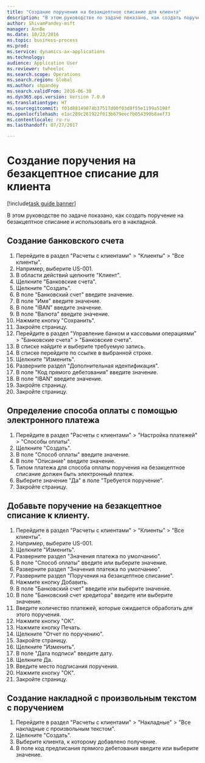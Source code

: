 ```yaml
--- 
title: "Создание поручения на безакцептное списание для клиента"
description: "В этом руководстве по задаче показано, как создать поручение на безакцептное списание и использовать его в накладной."
author: ShivamPandey-msft
manager: AnnBe
ms.date: 10/23/2016
ms.topic: business-process
ms.prod: 
ms.service: dynamics-ax-applications
ms.technology: 
audience: Application User
ms.reviewer: twheeloc
ms.search.scope: Operations
ms.search.region: Global
ms.author: shpandey
ms.search.validFrom: 2016-06-30
ms.dyn365.ops.version: Version 7.0.0
ms.translationtype: HT
ms.sourcegitcommit: f01d88149074b37517d00f03d8f55e1199a5198f
ms.openlocfilehash: e1ac289c261922f013b679eecfb054390b8aef73
ms.contentlocale: ru-ru
ms.lasthandoff: 07/27/2017

---
```

# <a name="create-a-direct-debit-mandate-for-a-customer"></a>Создание поручения на безакцептное списание для клиента

[!include[task guide banner](../../includes/task-guide-banner.md)]

В этом руководстве по задаче показано, как создать поручение на безакцептное списание и использовать его в накладной.


## <a name="create-a-bank-account"></a>Создание банковского счета
1. Перейдите в раздел "Расчеты с клиентами" > "Клиенты" > "Все клиенты".
2. Например, выберите US-001.
3. В области действий щелкните "Клиент".
4. Щелкните "Банковские счета".
5. Щелкните "Создать".
6. В поле "Банковский счет" введите значение.
7. В поле "Имя" введите значение.
8. В поле "IBAN" введите значение.
9. В поле "Валюта" введите значение.
10. Нажмите кнопку "Сохранить".
11. Закройте страницу.
12. Перейдите в раздел "Управление банком и кассовыми операциями" > "Банковские счета" > "Банковские счета".
13. В списке найдите и выберите требуемую запись.
14. В списке перейдите по ссылке в выбранной строке.
15. Щелкните "Изменить".
16. Разверните раздел "Дополнительная идентификация".
17. В поле "Код прямого дебетования" введите значение.
18. В поле "IBAN" введите значение.
19. Закройте страницу.
20. Закройте страницу.

## <a name="define-the-electronic-payment-method"></a>Определение способа оплаты с помощью электронного платежа
1. Перейдите в раздел "Расчеты с клиентами" > "Настройка платежей" > "Способы оплаты".
2. Щелкните "Создать".
3. В поле "Способ оплаты" введите значение.
4. В поле "Описание" введите значение.
5. Типом платежа для способа оплаты поручения на безакцептное списание должен быть электронный платеж.
6. Выберите значение "Да" в поле "Требуется поручение".
7. Закройте страницу.

## <a name="add-a-direct-debit-mandate-to-a-customer"></a>Добавьте поручение на безакцептное списание к клиенту.
1. Перейдите в раздел "Расчеты с клиентами" > "Клиенты" > "Все клиенты".
2. Например, выберите US-001.
3. Щелкните "Изменить".
4. Разверните раздел "Значения платежа по умолчанию".
5. В поле "Способ оплаты" введите или выберите значение.
6. Разверните раздел "Значения платежа по умолчанию".
7. Разверните раздел "Поручения на безакцептное списание".
8. Нажмите кнопку Добавить.
9. В поле "Банковский счет" введите или выберите значение.
10. В поле "Банковский счет кредитора" введите или выберите значение.
11. Введите количество платежей, которые ожидается обработать для этого поручения.
12. Нажмите кнопку "OК".
13. Нажмите кнопку Печать.
14. Щелкните "Отчет по поручению".
15. Закройте страницу.
16. Щелкните "Изменить".
17. В поле "Дата подписи" введите дату.
18. Щелкните Да.
19. Введите место подписания поручения.
20. Нажмите кнопку "OК".
21. Закройте страницу.

## <a name="create-a-free-text-invoice-with-mandate"></a>Создание накладной с произвольным текстом с поручением
1. Перейдите в раздел "Расчеты с клиентами" > "Накладные" > "Все накладные с произвольным текстом".
2. Щелкните "Создать".
3. Выберите клиента, к которому добавлено получение.
4. В поле код предписания прямого дебетования введите или выберите значение.


